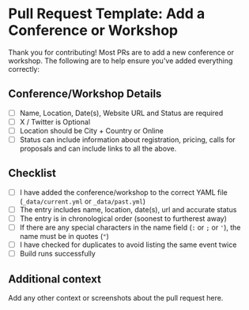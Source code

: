 
# Pull Request Template: Add a Conference or Workshop

Thank you for contributing! Most PRs are to add a new conference or workshop. The following are to help ensure you've added everything correctly:

## Conference/Workshop Details
- [ ] Name, Location, Date(s), Website URL and Status are required
- [ ] X / Twitter is Optional
- [ ] Location should be City + Country or Online
- [ ] Status can include information about registration, pricing, calls for proposals and can include links to all the above.

## Checklist
- [ ] I have added the conference/workshop to the correct YAML file (`_data/current.yml` or `_data/past.yml`)
- [ ] The entry includes name, location, date(s), url and accurate status
- [ ] The entry is in chronological order (soonest to furtherest away)
- [ ] If there are any special characters in the name field (`:` or `;` or `'`), the name must be in quotes (`"`)
- [ ] I have checked for duplicates to avoid listing the same event twice
- [ ] Build runs successfully

## Additional context
Add any other context or screenshots about the pull request here.
